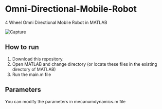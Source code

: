 # Omni-Directional-Mobile-Robot
4 Wheel Omni Directional Mobile Robot in MATLAB

![Capture](https://user-images.githubusercontent.com/82173562/129389691-a0f95e0d-b9a4-4481-a0ba-af354184632a.PNG)

## How to run
1. Download this repository.
2. Open MATLAB and change directory (or locate these files in the existing directory of MATLAB)
3. Run the main.m file

## Parameters
You can modify the parameters in mecanumdynamics.m file
